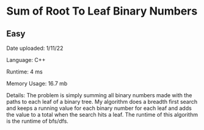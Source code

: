 
# Sum of Root To Leaf Binary Numbers

## Easy

Date uploaded: 1/11/22

Language: C++

Runtime: 4 ms

Memory Usage: 16.7 mb

Details: The problem is simply summing all binary numbers made with the paths to each leaf of a binary tree. My algorithm does a breadth first search and keeps a running value for each binary number for each leaf and adds the value to a total when the search hits a leaf. The runtime of this algorithm is the runtime of bfs/dfs.
